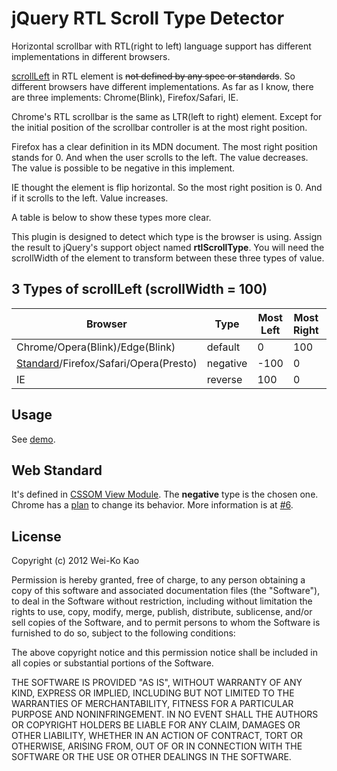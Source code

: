 # jQuery RTL Scroll Type Detector

Horizontal scrollbar with RTL(right to left) language support has different 
implementations in different browsers.

[scrollLeft][mdn-scrollleft] in RTL element is <del>not defined by any spec or 
standards</del>. So different browsers have different implementations. As far as I 
know, there are three implements: Chrome(Blink), Firefox/Safari, IE.

Chrome's RTL scrollbar is the same as LTR(left to right) element. Except for 
the initial position of the scrollbar controller is at the most right position.

Firefox has a clear definition in its MDN document. The most right position 
stands for 0. And when the user scrolls to the left. The value decreases. The 
value is possible to be negative in this implement.

IE thought the element is flip horizontal. So the most right position is 0. 
And if it scrolls to the left. Value increases.

A table is below to show these types more clear.

This plugin is designed to detect which type is the browser is using. Assign 
the result to jQuery's support object named **rtlScrollType**. You will need 
the scrollWidth of the element to transform between these three types of value.

[mdn-scrollleft]:https://developer.mozilla.org/en-US/docs/DOM/element.scrollLeft

## 3 Types of scrollLeft (scrollWidth = 100)

<table>
<thead>
<tr>
  <th>Browser</th>
  <th>Type</th>
  <th>Most Left</th>
  <th>Most Right</th>
  <th>Initial</th>
</tr>
</thead>
<tbody>
<tr>
  <td>Chrome/Opera(Blink)/Edge(Blink)</td>
  <td>default</td>
  <td>0</td>
  <td>100</td>
  <td>100</td>
</tr>
<tr>
  <td><a href="https://drafts.csswg.org/cssom-view/#dom-window-scroll">Standard</a>/Firefox/Safari/Opera(Presto)</td>
  <td>negative</td>
  <td>-100</td>
  <td>0</td>
  <td>0</td>
</tr>
<tr>
  <td>IE</td>
  <td>reverse</td>
  <td>100</td>
  <td>0</td>
  <td>0</td>
</tr>
<tbody>
</table>

## Usage

See [demo][].

[demo]:https://github.com/othree/jquery.rtl-scroll-type/blob/master/demo/look.html

## Web Standard

It's defined in [CSSOM View Module][CSSOMVM]. The **negative** type is the 
chosen one. Chrome has a [plan][chplan] to change its behavior. More 
information is at [#6][].

[CSSOMVM]:https://drafts.csswg.org/cssom-view/
[chplan]:https://www.chromestatus.com/feature/5759578031521792
[#6]:https://github.com/othree/jquery.rtl-scroll-type/issues/6

## License

Copyright (c) 2012 Wei-Ko Kao

Permission is hereby granted, free of charge, to any person obtaining a copy
of this software and associated documentation files (the "Software"), to deal
in the Software without restriction, including without limitation the rights
to use, copy, modify, merge, publish, distribute, sublicense, and/or sell
copies of the Software, and to permit persons to whom the Software is
furnished to do so, subject to the following conditions:

The above copyright notice and this permission notice shall be included in
all copies or substantial portions of the Software.

THE SOFTWARE IS PROVIDED "AS IS", WITHOUT WARRANTY OF ANY KIND, EXPRESS OR
IMPLIED, INCLUDING BUT NOT LIMITED TO THE WARRANTIES OF MERCHANTABILITY,
FITNESS FOR A PARTICULAR PURPOSE AND NONINFRINGEMENT. IN NO EVENT SHALL THE
AUTHORS OR COPYRIGHT HOLDERS BE LIABLE FOR ANY CLAIM, DAMAGES OR OTHER
LIABILITY, WHETHER IN AN ACTION OF CONTRACT, TORT OR OTHERWISE, ARISING FROM,
OUT OF OR IN CONNECTION WITH THE SOFTWARE OR THE USE OR OTHER DEALINGS IN
THE SOFTWARE.

